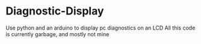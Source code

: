 # Diagnostic-Display
Use python and an arduino to display pc diagnostics on an LCD
All this code is currently garbage, and mostly not mine
